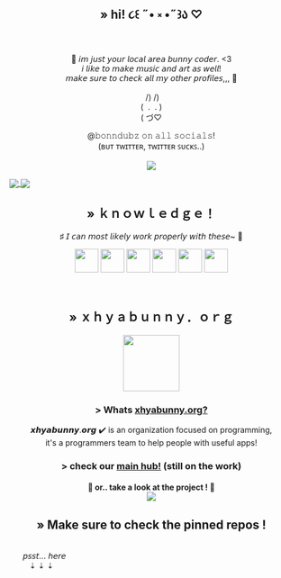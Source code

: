 <h2 align="center"> » hi! ૮꒰ ˶• ༝ •˶꒱ა ♡ </h2>

<div align="center">


<br>🎀 𝘪𝘮 𝘫𝘶𝘴𝘵 𝘺𝘰𝘶𝘳 𝘭𝘰𝘤𝘢𝘭 𝘢𝘳𝘦𝘢 𝘣𝘶𝘯𝘯𝘺 𝘤𝘰𝘥𝘦𝘳. <3
<br>𝘪 𝘭𝘪𝘬𝘦 𝘵𝘰 𝘮𝘢𝘬𝘦 𝘮𝘶𝘴𝘪𝘤 𝘢𝘯𝘥 𝘢𝘳𝘵 𝘢𝘴 𝘸𝘦𝘭𝘭!
<br>𝘮𝘢𝘬𝘦 𝘴𝘶𝘳𝘦 𝘵𝘰 𝘤𝘩𝘦𝘤𝘬 𝘢𝘭𝘭 𝘮𝘺 𝘰𝘵𝘩𝘦𝘳 𝘱𝘳𝘰𝘧𝘪𝘭𝘦𝘴,,, 🧪️
<br>
<br>  ‎  /)‎ /)
<br>(‎ ‎   .‎ ‎‎   .‎ )
<br>( づ♡

  @𝚋𝚘𝚗𝚗𝚍𝚞𝚋𝚣 𝚘𝚗 𝚊𝚕𝚕 𝚜𝚘𝚌𝚒𝚊𝚕𝚜!
<br>(ʙᴜᴛ ᴛᴡɪᴛᴛᴇʀ, ᴛᴡɪᴛᴛᴇʀ ꜱᴜᴄᴋꜱ..)
<br>
  <br>
  <a href="https://github.com/xhyabunny/xhyaOne_" target="_blank">
  <img align="center" src="https://github-readme-stats.vercel.app/api/pin/?username=xhyabunny&theme=github_dark&repo=xhyaOne_&layout=compact" />
</a>
</div>

<a href="https://github.com/xhyabunny?tab=repositories" target="_blank">
  <img align="center" src="https://github-readme-stats.vercel.app/api/top-langs/?username=xhyabunny&theme=cobalt&bg_color=00000000" />
</a>
<a href="https://github.com/xhyabunny?tab=repositories" target="_blank">
  <img align="center" src="https://github-readme-stats.vercel.app/api?username=Xhyabunny&count_private=true&show_icons=true&include_all_commits=true&hide_border=false&count_private=true&theme=cobalt&bg_color=00000000" />
</a>

<br>
<h2 align="center"> »‎ ｋｎｏｗｌｅｄｇｅ！</h2>
<p align="center">♯ 𝘐 𝘤𝘢𝘯 𝘮𝘰𝘴𝘵 𝘭𝘪𝘬𝘦𝘭𝘺 𝘸𝘰𝘳𝘬 𝘱𝘳𝘰𝘱𝘦𝘳𝘭𝘺 𝘸𝘪𝘵𝘩 𝘵𝘩𝘦𝘴𝘦~ 🧪️</p>
<p align="center">
  <img src='https://user-images.githubusercontent.com/106491722/186936943-12a8bb5d-9bd7-429d-9341-a9ce966c1799.png' height='42px'/>
  <img src='https://user-images.githubusercontent.com/106491722/186936946-2fb5abbb-59e2-4b9c-b53a-bf0846b6539a.png' height='42px'/>
  <img src='https://user-images.githubusercontent.com/106491722/186936958-c86846c4-e3db-4a3b-a901-1264347b7ff2.png' height='42px'/>
  <img src='https://user-images.githubusercontent.com/106491722/186936949-86e5784f-99cf-4c24-9125-a022a895ce92.jpg' height='42px'/>
  <img src='https://user-images.githubusercontent.com/106491722/186936953-6b6cbd7d-f942-4717-a5d7-6db6310f9ed7.png' height='42px'/>
  <img src='https://user-images.githubusercontent.com/106491722/186936955-ae528a6d-91d0-40e0-a995-dcbea8aae11f.png' height='42px'/>
  </p>
<br>
<div align="center">
<h2> » ｘｈｙａｂｕｎｎｙ．ｏｒｇ</h2>
 
<img src='https://xhyabunny.github.io/main/assets/xhya.png' height='100px'/>
  
  <h3>> Whats <a href='https://github.com/xhyabunnyorg' target=”_blank”>xhyabunny.org?</a></h3>
  <p>𝙭𝙝𝙮𝙖𝙗𝙪𝙣𝙣𝙮.𝙤𝙧𝙜 ✔️ is an organization focused on programming, 
  <br>it's a programmers team to help people with useful apps!
<br>
<h3>> check our <a href='https://xhyabunny.github.io/main' target=”_blank">main hub!</a> (still on the work)</h3> 
<h4>🔽 or.. take a look at the project ! 🔽
<br>
<a href="https://github.com/xhyabunny/main" target="_blank">
  <img align="center" src="https://github-readme-stats.vercel.app/api/pin/?username=xhyabunny&theme=github_dark&repo=main&layout=compact" />
</a>










<h2> » Make sure to check the pinned repos !</h2>

</div>

<br> ‎ ‎ ‎ ‎ ‎ ‎ ‎𝘱𝘴𝘴𝘵... 𝘩𝘦𝘳𝘦
<br>‎ ‎ ‎ ‎ ‎‎ ‎ ‎ ‎‎ ‎‎ ‎‎⇣ ⇣ ⇣
<br>

